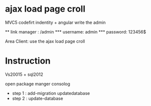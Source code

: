 # ajax load page croll
MVC5 codefirt indentity + angular write the admin

** link manager : /admin
*** username: admin
*** password: 123456$

Area Client: use the ajax load page croll

# Instruction
Vs20015 + sql2012

open package manger consolog 

+ step 1 : add-migration updatedatabase
+ step 2 : update-database
